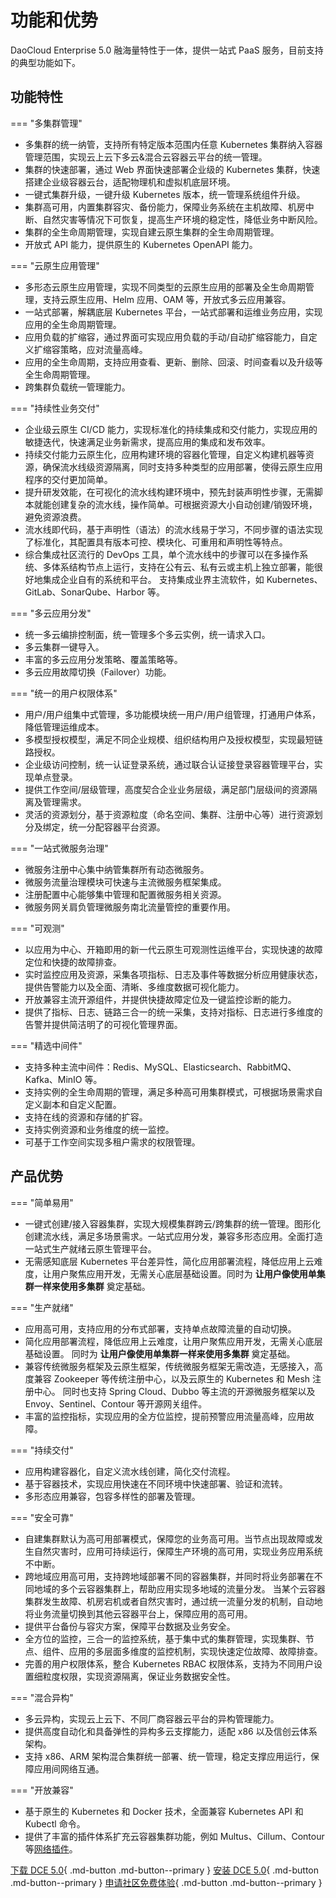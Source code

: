 # 功能和优势

DaoCloud Enterprise 5.0 融海量特性于一体，提供一站式 PaaS 服务，目前支持的典型功能如下。

## 功能特性

=== "多集群管理"

- 多集群的统一纳管，支持所有特定版本范围内任意 Kubernetes 集群纳入容器管理范围，实现云上云下多云&混合云容器云平台的统一管理。
- 集群的快速部署，通过 Web 界面快速部署企业级的 Kubernetes 集群，快速搭建企业级容器云台，适配物理机和虚拟机底层环境。
- 一键式集群升级，一键升级 Kubernetes 版本，统一管理系统组件升级。
- 集群高可用，内置集群容灾、备份能力，保障业务系统在主机故障、机房中断、自然灾害等情况下可恢复，提高生产环境的稳定性，降低业务中断风险。
- 集群的全生命周期管理，实现自建云原生集群的全生命周期管理。
- 开放式 API 能力，提供原生的 Kubernetes OpenAPI 能力。

=== "云原生应用管理"

- 多形态云原生应用管理，实现不同类型的云原生应用的部署及全生命周期管理，支持云原生应用、Helm 应用、OAM 等，开放式多云应用兼容。
- 一站式部署，解耦底层 Kubernetes 平台，一站式部署和运维业务应用，实现应用的全生命周期管理。
- 应用负载的扩缩容，通过界面可实现应用负载的手动/自动扩缩容能力，自定义扩缩容策略，应对流量高峰。
- 应用的全生命周期，支持应用查看、更新、删除、回滚、时间查看以及升级等全生命周期管理。
- 跨集群负载统一管理能力。

=== "持续性业务交付"

- 企业级云原生 CI/CD 能力，实现标准化的持续集成和交付能力，实现应用的敏捷迭代，快速满足业务新需求，提高应用的集成和发布效率。
- 持续交付能力云原生化，应用构建环境的容器化管理，自定义构建机器等资源，确保流水线级资源隔离，同时支持多种类型的应用部署，使得云原生应用程序的交付更加简单。
- 提升研发效能，在可视化的流水线构建环境中，预先封装声明性步骤，无需脚本就能创建复杂的流水线，操作简单。可根据资源大小自动创建/销毁环境，避免资源浪费。
- 流水线即代码，基于声明性（语法）的流水线易于学习，不同步骤的语法实现了标准化，其配置具有版本可控、模块化、可重用和声明性等特点。
- 综合集成社区流行的 DevOps 工具，单个流水线中的步骤可以在多操作系统、多体系结构节点上运行，支持在公有云、私有云或主机上独立部署，能很好地集成企业自有的系统和平台。
  支持集成业界主流软件，如 Kubernetes、GitLab、SonarQube、Harbor 等。

=== "多云应用分发"

- 统一多云编排控制面，统一管理多个多云实例，统一请求入口。
- 多云集群一键导入。
- 丰富的多云应用分发策略、覆盖策略等。
- 多云应用故障切换（Failover）功能。

=== "统一的用户权限体系"

- 用户/用户组集中式管理，多功能模块统一用户/用户组管理，打通用户体系，降低管理运维成本。
- 多模型授权模型，满足不同企业规模、组织结构用户及授权模型，实现最短链路授权。
- 企业级访问控制，统一认证登录系统，通过联合认证接登录容器管理平台，实现单点登录。
- 提供工作空间/层级管理，高度契合企业业务层级，满足部门层级间的资源隔离及管理需求。
- 灵活的资源划分，基于资源粒度（命名空间、集群、注册中心等）进行资源划分及绑定，统一分配容器平台资源。

=== "一站式微服务治理"

- 微服务注册中心集中纳管集群所有动态微服务。
- 微服务流量治理模块可快速与主流微服务框架集成。
- 注册配置中心能够集中管理和配置微服务相关资源。
- 微服务网关肩负管理微服务南北流量管控的重要作用。

=== "可观测"

- 以应用为中心、开箱即用的新一代云原生可观测性运维平台，实现快速的故障定位和快捷的故障排查。
- 实时监控应用及资源，采集各项指标、日志及事件等数据分析应用健康状态，提供告警能力以及全面、清晰、多维度数据可视化能力。
- 开放兼容主流开源组件，并提供快捷故障定位及一键监控诊断的能力。
- 提供了指标、日志、链路三合一的统一采集，支持对指标、日志进行多维度的告警并提供简洁明了的可视化管理界面。

=== "精选中间件"

- 支持多种主流中间件：Redis、MySQL、Elasticsearch、RabbitMQ、Kafka、MinIO 等。
- 支持实例的全生命周期的管理，满足多种高可用集群模式，可根据场景需求自定义副本和自定义配置。
- 支持在线的资源和存储的扩容。
- 支持实例资源和业务维度的统一监控。
- 可基于工作空间实现多租户需求的权限管理。

## 产品优势

=== "简单易用"

- 一键式创建/接入容器集群，实现大规模集群跨云/跨集群的统一管理。图形化创建流水线，满足多场景需求。一站式应用分发，兼容多形态应用。全面打造一站式生产就绪云原生管理平台。
- 无需感知底层 Kubernetes 平台差异性，简化应用部署流程，降低应用上云难度，让用户聚焦应用开发，无需关心底层基础设置。同时为 **让用户像使用单集群一样来使用多集群** 奠定基础。

=== "生产就绪"

- 应用高可用，支持应用的分布式部署，支持单点故障流量的自动切换。
- 简化应用部署流程，降低应用上云难度，让用户聚焦应用开发，无需关心底层基础设置。
  同时为 **让用户像使用单集群一样来使用多集群** 奠定基础。
- 兼容传统微服务框架及云原生框架，传统微服务框架无需改造，无感接入，高度兼容 Zookeeper 等传统注册中心，以及云原生的 Kubernetes 和 Mesh 注册中心。
  同时也支持 Spring Cloud、Dubbo 等主流的开源微服务框架以及 Envoy、Sentinel、Contour 等开源网关组件。
- 丰富的监控指标，实现应用的全方位监控，提前预警应用流量高峰，应用故障。

=== "持续交付"

- 应用构建容器化，自定义流水线创建，简化交付流程。
- 基于容器技术，实现应用快速在不同环境中快速部署、验证和流转。
- 多形态应用兼容，包容多样性的部署及管理。

=== "安全可靠"

- 自建集群默认为高可用部署模式，保障您的业务高可用。当节点出现故障或发生自然灾害时，应用可持续运行，保障生产环境的高可用，实现业务应用系统不中断。
- 跨地域应用高可用，支持跨地域部署不同的容器集群，并同时将业务部署在不同地域的多个云容器集群上，帮助应用实现多地域的流量分发。
  当某个云容器集群发生故障、机房宕机或者自然灾害时，通过统一流量分发的机制，自动地将业务流量切换到其他云容器平台上，保障应用的高可用。
- 提供平台备份与容灾方案，保障平台数据及业务安全。
- 全方位的监控，三合一的监控系统，基于集中式的集群管理，实现集群、节点、组件、应用的多层面多维度的监控机制，实现快速定位故障、故障排查。
- 完善的用户权限体系，整合 Kubernetes RBAC 权限体系，支持为不同用户设置细粒度权限，实现资源隔离，保证业务数据安全性。

=== "混合异构"

- 多云异构，实现云上云下、不同厂商容器云平台的异构管理能力。
- 提供高度自动化和具备弹性的异构多云支撑能力，适配 x86 以及信创云体系架构。
- 支持 x86、ARM 架构混合集群统一部署、统一管理，稳定支撑应用运行，保障应用间网络互通。

=== "开放兼容"

- 基于原生的 Kubernetes 和 Docker 技术，全面兼容 Kubernetes API 和 Kubectl 命令。
- 提供了丰富的插件体系扩充云容器集群功能，例如 Multus、Cillum、Contour 等[网络插件](../network/intro/what.md)。

[下载 DCE 5.0](../download/dce5.md){ .md-button .md-button--primary }
[安装 DCE 5.0](../install/intro.md){ .md-button .md-button--primary }
[申请社区免费体验](./license0.md){ .md-button .md-button--primary }
